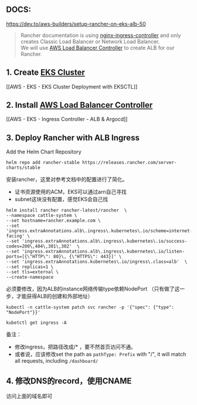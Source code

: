 ## DOCS:

https://dev.to/aws-builders/setup-rancher-on-eks-alb-50
>Rancher documentation is using [nginx-ingress-controller](https://kubernetes.github.io/ingress-nginx/) and only creates Classic Load Balancer or Network Load Balancer.  
>We will use [AWS Load Balancer Controller](https://kubernetes-sigs.github.io/aws-load-balancer-controller/) to create ALB for our Rancher.

## 1. Create [EKS Cluster](https://docs.aws.amazon.com/eks/latest/userguide/create-cluster.html)

[[AWS - EKS - EKS Cluster Deployment with EKSCTL]]

## 2. Install [AWS Load Balancer Controller](https://docs.aws.amazon.com/eks/latest/userguide/aws-load-balancer-controller.html#lbc-install-controller)

[[AWS - EKS - Ingress Controller - ALB & Argocd]]

## 3. Deploy Rancher with ALB Ingress

Add the Helm Chart Repository

```
helm repo add rancher-stable https://releases.rancher.com/server-charts/stable
```

安装rancher，这里对参考文档中的配置进行了简化。
- 证书资源使用的ACM，EKS可以通过arn自己寻找
- subnet这块没有配置，感觉EKS会自己找
```
helm install rancher rancher-latest/rancher  \ 
--namespace cattle-system \ 
--set hostname=rancher.example.com \
--set 'ingress.extraAnnotations.alb\.ingress\.kubernetes\.io/scheme=internet-facing' \
--set 'ingress.extraAnnotations.alb\.ingress\.kubernetes\.io/success-codes=200\,404\,301\,302'  \
--set 'ingress.extraAnnotations.alb\.ingress\.kubernetes\.io/listen-ports=[{\"HTTP\": 80}\, {\"HTTPS\": 443}]' \
--set 'ingress.extraAnnotations.kubernetes\.io/ingress\.class=alb'  \
--set replicas=1 \
--set tls=external \
--create-namespace
```

必须要修改，因为ALB的instance网络传输type依赖NodePort
（只有做了这一步，才能获得ALB的创建和外部地址）

```
kubectl -n cattle-system patch svc rancher -p '{"spec": {"type": "NodePort"}}'

kubetctl get ingress -A
```

备注：
- 修改ingress，把路径改成/* ，要不然首页访问不通。
- 或者说，应该修改set the path as `pathType: Prefix` with "/", it will match all requests, including `/dashboard/`

## 4. 修改DNS的record，使用CNAME

访问上面的域名即可
